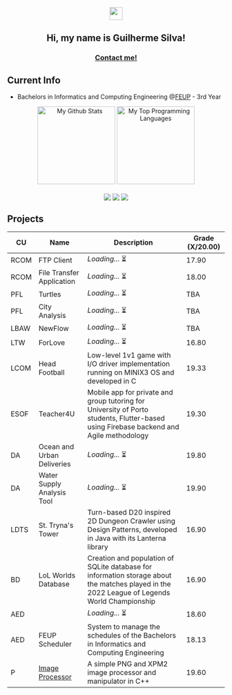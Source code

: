 <div align = "center">
  <img href="center" src="https://raw.githubusercontent.com/MartinHeinz/MartinHeinz/master/wave.gif" width="30px">
  <h2 align = "center">Hi, my name is Guilherme Silva!</h2>
  <h3 align = "center"><a href="mailto:gmpas4444@gmail.com">Contact me!</a></h3>
</div>

## Current Info

- Bachelors in Informatics and Computing Engineering @[FEUP](https://sigarra.up.pt/feup/pt/web_page.inicial) - 3rd Year

<div align="center">
  <picture>
    <source media="(prefers-color-scheme: dark)" srcset="https://github-readme-stats.vercel.app/api?username=gsilva00&show_icons=true&include_all_commits=true&count_private=true&theme=aura">
    <source media="(prefers-color-scheme: light)" srcset="https://github-readme-stats.vercel.app/api?username=gsilva00&show_icons=true&include_all_commits=true&count_private=true&theme=flag-india">
    <img height="180em" alt="My Github Stats" src="https://github-readme-stats.vercel.app/api?username=gsilva00&show_icons=true&include_all_commits=true&count_private=true">
  </picture>
  <picture>
    <source media="(prefers-color-scheme: dark)" srcset="https://github-readme-stats.vercel.app/api/top-langs/?username=gsilva00&layout=compact&langs_count=6&theme=aura">
    <source media="(prefers-color-scheme: light)" srcset="https://github-readme-stats.vercel.app/api/top-langs/?username=gsilva00&layout=compact&langs_count=6&theme=flag-india">
    <img height="180em" alt="My Top Programming Languages" src="https://github-readme-stats.vercel.app/api/top-langs/?username=gsilva00&layout=compact&langs_count=6">
  </picture>
</div>
<br>
<div align="center">
  <img align="center" src="https://img.shields.io/badge/OS-Linux-informational?labelColor=f6b72a&style=for-the-badge&logo=linux&logoColor=black&color=FCC624">
  <img align="center" src="https://img.shields.io/badge/IDE-VS Code-informational?labelColor=3A7ADE&style=for-the-badge&logo=vs-code&logoColor=white&color=4293F2">
  <img align="center" src="https://img.shields.io/badge/Tools-Git-informational?labelColor=D47E54&style=for-the-badge&logo=git&logoColor=white&color=EC8D5E">
</div>

## Projects

| CU   | Name                                                               | Description                                                                                                                                  | Grade (X/20.00) |
| ---- | ------------------------------------------------------------------ | -------------------------------------------------------------------------------------------------------------------------------------------- | --------------- |
| RCOM | FTP Client                                                         | _Loading..._ ⏳                                                                                                                              | 17.90           |
| RCOM | File Transfer Application                                          | _Loading..._ ⏳                                                                                                                              | 18.00           |
| PFL  | Turtles                                                            | _Loading..._ ⏳                                                                                                                              | TBA             |
| PFL  | City Analysis                                                      | _Loading..._ ⏳                                                                                                                              | TBA             |
| LBAW | NewFlow                                                            | _Loading..._ ⏳                                                                                                                              | TBA             |
| LTW  | ForLove                                                            | _Loading..._ ⏳                                                                                                                              | 16.80           |
| LCOM | Head Football                                                      | Low-level 1v1 game with I/O driver implementation running on MINIX3 OS and developed in C                                                    | 19.33           |
| ESOF | Teacher4U                                                          | Mobile app for private and group tutoring for University of Porto students, Flutter-based using Firebase backend and Agile methodology       | 19.30           |
| DA   | Ocean and Urban Deliveries                                         | _Loading..._ ⏳                                                                                                                              | 19.80           |
| DA   | Water Supply Analysis Tool                                         | _Loading..._ ⏳                                                                                                                              | 19.90           |
| LDTS | St. Tryna's Tower                                                  | Turn-based D20 inspired 2D Dungeon Crawler using Design Patterns, developed in Java with its Lanterna library                                | 16.90           |
| BD   | LoL Worlds Database                                                | Creation and population of SQLite database for information storage about the matches played in the 2022 League of Legends World Championship | 16.90           |
| AED  |                                                                    | _Loading..._ ⏳                                                                                                                              | 18.60           |
| AED  | FEUP Scheduler                                                     | System to manage the schedules of the Bachelors in Informatics and Computing Engineering                                                     | 18.13           |
| P    | [Image Processor](https://github.com/gsilva00/Programming-Project) | A simple PNG and XPM2 image processor and manipulator in C++                                                                                 | 19.60           |
